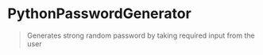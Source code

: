 # PythonPasswordGenerator

> Generates strong random password by taking required input from the user
